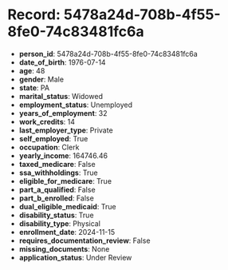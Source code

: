 # Record: 5478a24d-708b-4f55-8fe0-74c83481fc6a

- **person_id**: 5478a24d-708b-4f55-8fe0-74c83481fc6a
- **date_of_birth**: 1976-07-14
- **age**: 48
- **gender**: Male
- **state**: PA
- **marital_status**: Widowed
- **employment_status**: Unemployed
- **years_of_employment**: 32
- **work_credits**: 14
- **last_employer_type**: Private
- **self_employed**: True
- **occupation**: Clerk
- **yearly_income**: 164746.46
- **taxed_medicare**: False
- **ssa_withholdings**: True
- **eligible_for_medicare**: True
- **part_a_qualified**: False
- **part_b_enrolled**: False
- **dual_eligible_medicaid**: True
- **disability_status**: True
- **disability_type**: Physical
- **enrollment_date**: 2024-11-15
- **requires_documentation_review**: False
- **missing_documents**: None
- **application_status**: Under Review